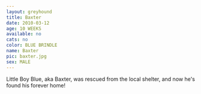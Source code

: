 ```yaml
---
layout: greyhound
title: Baxter
date: 2010-03-12
age: 10 WEEKS
available: no
cats: no
color: BLUE BRINDLE
name: Baxter
pic: baxter.jpg
sex: MALE
---
```


 Little Boy Blue, aka Baxter, was rescued from the local shelter, and now he's found his forever home!
